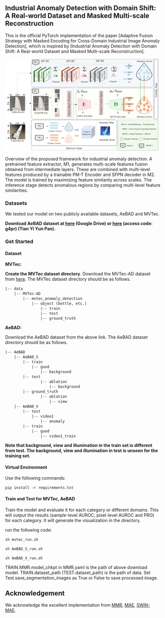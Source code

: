 ## Industrial Anomaly Detection with Domain Shift: A Real-world Dataset and Masked Multi-scale Reconstruction

This is the official PyTorch implementation of the paper [Adaptive Fusion Strategy with Masked Encoding for Cross-Domain Industrial Image Anomaly Detection], which is inspired by [Industrial Anomaly Detection with Domain Shift: A Real-world Dataset and Masked Multi-scale Reconstruction].
<p align="center">
    <img src="./model.jpg" alt="Alt text" width="500" height="300">
</p>
    Overview of the proposed framework for industrial anomaly detection. A pretrained feature extractor, M1, generates multi-scale features fusion obtained from intermediate layers. These are combined with multi-level features produced by a trainable PM-T Encoder and SFPN decoder in M2. The model is trained by maximizing feature similarity across scales. The inference stage detects anomalous regions by comparing multi-level feature similarities.

### Datasets

We tested our model on two publicly available datasets, AeBAD and MVTec.

**Download AeBAD dataset at [here](https://drive.google.com/file/d/14wkZAFFeudlg0NMFLsiGwS0E593b-lNo/view?usp=share_link) (Google Drive) or [here](https://cloud.189.cn/web/share?code=nYraE3uMRJn2) (access code: g4pr) (Tian Yi Yun Pan).**

### Get Started

#### Dataset

**MVTec:**

**Create the MVTec dataset directory**. Download the MVTec-AD dataset from [here](https://www.mvtec.com/company/research/datasets/mvtec-ad). The MVTec dataset directory should be as follows. 

```
|-- data
    |-- MVTec-AD
        |-- mvtec_anomaly_detection
            |-- object (bottle, etc.)
                |-- train
                |-- test
                |-- ground_truth
```

**AeBAD:**

Download the AeBAD dataset from the above link. The AeBAD dataset directory should be as follows.

```
|-- AeBAD
    |-- AeBAD_S
        |-- train
            |-- good
                |-- background
        |-- test
                |-- ablation
                    |-- background
        |-- ground_truth
                |-- ablation
                    |-- view
    |-- AeBAD_V
        |-- test
            |-- video1
                |-- anomaly
        |-- train
            |-- good
                |-- video1_train
```

**Note that background, view and illumination in the train set is different from test. The background, view and illumination in test is unseen for the training set.**

#### Virtual Environment

Use the following commands:
```
pip install -r requirements.txt
```

#### Train and Test for MVTec, AeBAD

Train the model and evaluate it for each category or different domains. This will output the results (sample-level AUROC, pixel-level AUROC and PRO) for each category. It will generate the visualization in the directory.

run the following code:

```
sh mvtec_run.sh
```

```
sh AeBAD_S_run.sh
```

```
sh AeBAD_V_run.sh
```

TRAIN.MMR.model_chkpt in MMR.yaml is the path of above download model. TRAIN.dataset_path (TEST.dataset_path) is the path of data.
Set Test.save_segmentation_images as True or False to save processed image.

## Acknowledgement
We acknowledge the excellent implementation from [MMR](https://github.com/zhangzilongc/MMR), [MAE](https://github.com/facebookresearch/mae), [SWIN-MAE](https://github.com/Zian-Xu/Swin-MAE).




